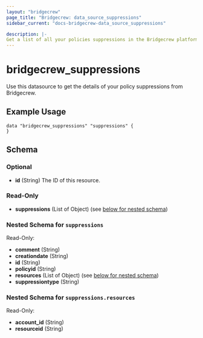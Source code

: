 ```yaml
---
layout: "bridgecrew"
page_title: "Bridgecrew: data_source_suppressions"
sidebar_current: "docs-bridgecrew-data_source_suppressions"

description: |-
Get a list of all your policies suppressions in the Bridgecrew platform <https://docs.bridgecrew.io/reference/getsuppressions>
---
```


# bridgecrew_suppressions

Use this datasource to get the details of your policy suppressions from Bridgecrew.




## Example Usage
```hcl
data "bridgecrew_suppressions" "suppressions" {
}
```
<!-- schema generated by tfplugindocs -->
## Schema

### Optional

- **id** (String) The ID of this resource.

### Read-Only

- **suppressions** (List of Object) (see [below for nested schema](#nestedatt--suppressions))

<a id="nestedatt--suppressions"></a>
### Nested Schema for `suppressions`

Read-Only:

- **comment** (String)
- **creationdate** (String)
- **id** (String)
- **policyid** (String)
- **resources** (List of Object) (see [below for nested schema](#nestedobjatt--suppressions--resources))
- **suppressiontype** (String)

<a id="nestedobjatt--suppressions--resources"></a>
### Nested Schema for `suppressions.resources`

Read-Only:

- **account_id** (String)
- **resourceid** (String)
